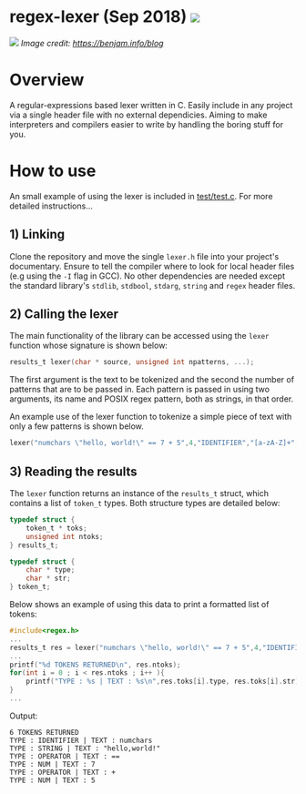 # regex-lexer (Sep 2018) ![](https://img.shields.io/badge/C-GCC-brightgreen.svg)

![](https://benjam.info/blog/posts/2019-09-18-python-deep-dive-tokenizer/tokenizer-abstract.png)
*Image credit: https://benjam.info/blog*

# Overview
A regular-expressions based lexer written in C. Easily include in any project via a single header file with no external dependicies. Aiming to make interpreters and compilers easier to write by handling the boring stuff for you.


# How to use
An small example of using the lexer is included in [test/test.c](test/test.c). For more detailed instructions...
## 1) Linking
Clone the repository and move the single `lexer.h` file into your project's documentary. Ensure to tell the compiler where to look for local header files (e.g using the `-I` flag in GCC). No other dependencies are needed except the standard library's `stdlib`, `stdbool`, `stdarg`, `string` and `regex` header files.

## 2) Calling the lexer

The main functionality of the library can be accessed using the `lexer` function whose signature is shown below:
```c
results_t lexer(char * source, unsigned int npatterns, ...);
```
The first argument is the text to be tokenized and the second the number of patterns that are to be passed in. Each pattern is passed in using two arguments, its name and POSIX regex pattern, both as strings, in that order.

An example use of the lexer function to tokenize a simple piece of text with only a few patterns is shown below.
```c
lexer("numchars \"hello, world!\" == 7 + 5",4,"IDENTIFIER","[a-zA-Z]+","STRING","\"[a-zA-Z,!]*\"","OPERATOR","\\+|==","NUM","[0-9]+");
```

## 3) Reading the results
The `lexer` function returns an instance of the `results_t` struct, which contains a list of `token_t` types. Both structure types are detailed below:
```c
typedef struct {
	token_t * toks;
	unsigned int ntoks;
} results_t;

typedef struct {
	char * type;
	char * str;
} token_t;
```

Below shows an example of using this data to print a formatted list of tokens:
```c
#include<regex.h>
...
results_t res = lexer("numchars \"hello, world!\" == 7 + 5",4,"IDENTIFIER","[a-zA-Z]+","STRING","\"[a-zA-Z,!]*\"","OPERATOR","\\+|==","NUM","[0-9]+");
...
printf("%d TOKENS RETURNED\n", res.ntoks);
for(int i = 0 ; i < res.ntoks ; i++ ){
	printf("TYPE : %s | TEXT : %s\n",res.toks[i].type, res.toks[i].str);
}
...
```
Output: 
```
6 TOKENS RETURNED
TYPE : IDENTIFIER | TEXT : numchars 
TYPE : STRING | TEXT : "hello,world!" 
TYPE : OPERATOR | TEXT : == 
TYPE : NUM | TEXT : 7 
TYPE : OPERATOR | TEXT : + 
TYPE : NUM | TEXT : 5
```
